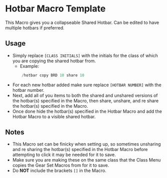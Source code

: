 # Hotbar Macro Template

This Macro gives you a collapseable Shared Hotbar. Can be edited to have multiple hotbars if preferred.

## Usage

 - Simply replace `[CLASS INITIALS]` with the initials for the class of which you are copying the shared hotbar from.
    - Example:
    ```cs
        /hotbar copy BRD 10 share 10
    ```
 - For each new hotbar added make sure replace `[HOTBAR NUMBER]` with the hotbar number.
 - Next, add all of you items to both the shared and unshared versions of the hotbar(s) specified in the Macro, then share, unshare, and re share the hotbar(s) specified in the Macro.
 - Once done hide the hotbar(s) specified in the Hotbar Macro and add the Hotbar Macro to a visible shared hotbar.

## Notes

 - This Macro set can be finicky when setting up, so sometimes unsharing and re sharing the hotbar(s) specified in the Hotbar Macro before attempting to click it may be needed for it to save.
 - Make sure you are making these on the same class that the Class Menu copies the Gear Set Macros from for it to save.
 - Do **NOT** include the brackets `[]` in the Macro.